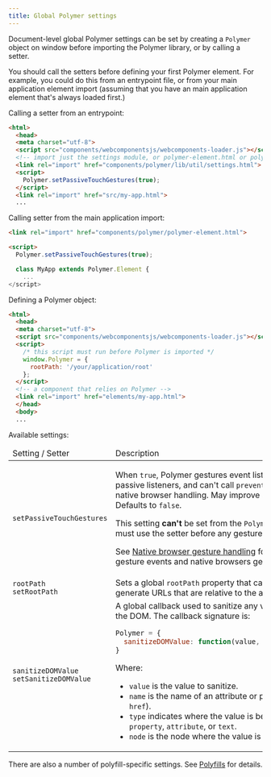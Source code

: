 ```yaml
---
title: Global Polymer settings
---
```


Document-level global Polymer settings can be set
by creating a `Polymer` object on window before importing the Polymer
library, or by calling a setter.


You should call the setters before defining your first Polymer element. For example, 
you could do this from an entrypoint file, or from your main application element import 
(assuming that you have an main application element that's always loaded first.)

Calling a setter from an entrypoint:

```html
<html>
  <head>
  <meta charset="utf-8">
  <script src="components/webcomponentsjs/webcomponents-loader.js"></script>
  <!-- import just the settings module, or polymer-element.html or polymer.html -->
  <link rel="import" href="components/polymer/lib/util/settings.html">
  <script>
    Polymer.setPassiveTouchGestures(true);
  </script>
  <link rel="import" href="src/my-app.html">
  ...
```

Calling setter from the main application import:

```html
<link rel="import" href="components/polymer/polymer-element.html">

<script>
  Polymer.setPassiveTouchGestures(true);

  class MyApp extends Polymer.Element {
    ...
</script>
```

Defining a Polymer object:

```html
<html>
  <head>
  <meta charset="utf-8">
  <script src="components/webcomponentsjs/webcomponents-loader.js"></script>
  <script>
    /* this script must run before Polymer is imported */
    window.Polymer = {
      rootPath: '/your/application/root'
    };
  </script>
  <!-- a component that relies on Polymer -->
  <link rel="import" href="elements/my-app.html">
  </head>
  <body>
  ...
```

Available settings:

<table>
<thead>
<tr>
  <td>
    Setting / Setter
  </td>
  <td>
    Description
  </td>
</tr>
</thead>
<tbody>
  <tr>
    <td>
      <code>setPassiveTouchGestures</code>
    </td>
    <td>
      <p>
        When <code>true</code>, Polymer gestures event listeners are all added as passive listeners,
        and can't call <code>preventDefault</code> to prevent the native browser handling. May improve scroll performance. Defaults to <code>false</code>.
      </p>
      <p>
        This setting <strong>can't</strong> be set from the <code>Polymer</code> object—the application
        must use the setter before any gesture event listeners are added.
      <p>
       See <a href="gesture-events#gestures-and-scroll-direction">Native browser gesture handling</a> for more information on gesture events and native browsers gestures.
      </p>
    </td>
  </tr>

  <tr>
    <td>
      <code>rootPath</code><br>
      <code>setRootPath</code>
    </td>
    <td>
      Sets a global <code>rootPath</code> property that can be used in templates to generate URLs that
      are relative to the application root.
    </td>
  </tr>
  <tr>
    <td>
      <code>sanitizeDOMValue</code><br>
      <code>setSanitizeDOMValue</code>
    </td>
    <td>
      A global callback used to sanitize any value before inserting it into the DOM.
      The callback signature is:

```js
Polymer = {
  sanitizeDOMValue: function(value, name, type, node) { ... }
}
```

Where:

-   `value` is the value to sanitize.
-   `name` is the name of an attribute or property (for example, `href`).
-   `type` indicates where the value is being inserted: one of `property`, `attribute`, or `text`.
-   `node` is the node where the value is being inserted.
    </td>
  </tr>
</tbody>
</table>

There are also a number of polyfill-specific settings. See [Polyfills](../polyfills#settings) for
details.